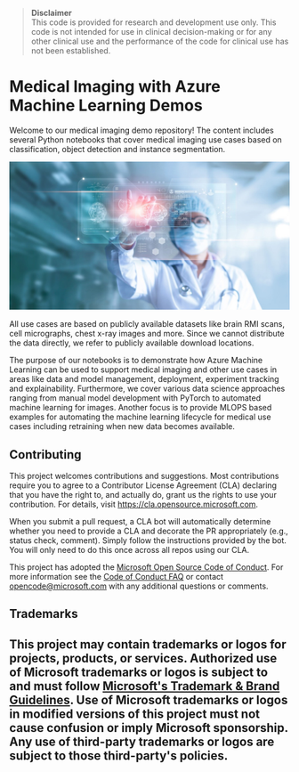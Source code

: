 > **Disclaimer**  
This code is provided for research and development use only. This code is not intended for use in clinical decision-making or for any other clinical use and the performance of the code for clinical use has not been established.

# Medical Imaging with Azure Machine Learning Demos 

Welcome to our medical imaging demo repository! The content includes several Python notebooks that cover medical imaging use cases based on classification, object detection and instance segmentation.

<img src="notebooks/images/med-imaging.png" width=800 />

All use cases are based on publicly available datasets like brain RMI scans, cell micrographs, chest x-ray images and more. Since we cannot distribute the data directly, we refer to publicly available download locations.

The purpose of our notebooks is to demonstrate how Azure Machine Learning can be used to support medical imaging and other use cases in areas like data and model management, deployment, experiment tracking and explainability. Furthermore, we cover various data science approaches ranging from manual model development with PyTorch to automated machine learning for images. Another focus is to provide MLOPS based examples for automating the machine learning lifecycle for medical use cases including retraining when new data becomes available.

## Contributing

This project welcomes contributions and suggestions.  Most contributions require you to agree to a
Contributor License Agreement (CLA) declaring that you have the right to, and actually do, grant us
the rights to use your contribution. For details, visit https://cla.opensource.microsoft.com.

When you submit a pull request, a CLA bot will automatically determine whether you need to provide
a CLA and decorate the PR appropriately (e.g., status check, comment). Simply follow the instructions
provided by the bot. You will only need to do this once across all repos using our CLA.

This project has adopted the [Microsoft Open Source Code of Conduct](https://opensource.microsoft.com/codeofconduct/).
For more information see the [Code of Conduct FAQ](https://opensource.microsoft.com/codeofconduct/faq/) or
contact [opencode@microsoft.com](mailto:opencode@microsoft.com) with any additional questions or comments.

## Trademarks

This project may contain trademarks or logos for projects, products, or services. Authorized use of Microsoft 
trademarks or logos is subject to and must follow 
[Microsoft's Trademark & Brand Guidelines](https://www.microsoft.com/en-us/legal/intellectualproperty/trademarks/usage/general).
Use of Microsoft trademarks or logos in modified versions of this project must not cause confusion or imply Microsoft sponsorship.
Any use of third-party trademarks or logos are subject to those third-party's policies.
---